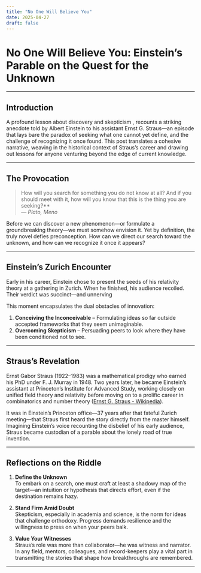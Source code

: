 ```yaml
---
title: "No One Will Believe You"
date: 2025-04-27
draft: false
---
```


# No One Will Believe You: Einstein’s Parable on the Quest for the Unknown

---

## Introduction

 A profound lesson about discovery and skepticism , recounts a striking anecdote told by Albert Einstein to his assistant Ernst G. Straus—an episode that lays bare the paradox of seeking what one cannot yet define, and the challenge of recognizing it once found. This post translates  a cohesive narrative, weaving in the historical context of Straus’s career and drawing out lessons for anyone venturing beyond the edge of current knowledge.

---

## The Provocation

> How will you search for something you do not know at all? And if you should meet with it, how will you know that this is the thing you are seeking?**  
> — *Plato, Meno*  

 Before we can discover a new phenomenon—or formulate a groundbreaking theory—we must somehow envision it. Yet by definition, the truly novel defies preconception. How can we direct our search toward the unknown, and how can we recognize it once it appears?

---

## Einstein’s Zurich Encounter

Early in his career, Einstein chose to present the seeds of his relativity theory at a gathering in Zurich. When he finished, his audience recoiled. Their verdict was succinct—and unnerving

This moment encapsulates the dual obstacles of innovation:  
1. **Conceiving the Inconceivable** – Formulating ideas so far outside accepted frameworks that they seem unimaginable.  
2. **Overcoming Skepticism** – Persuading peers to look where they have been conditioned not to see.

---

## Straus’s Revelation

Ernst Gabor Straus (1922–1983) was a mathematical prodigy who earned his PhD under F. J. Murray in 1948. Two years later, he became Einstein’s assistant at Princeton’s Institute for Advanced Study, working closely on unified field theory and relativity before moving on to a prolific career in combinatorics and number theory  ([Ernst G. Straus - Wikipedia](https://en.wikipedia.org/wiki/Ernst_G._Straus)).  

It was in Einstein’s Princeton office—37 years after that fateful Zurich meeting—that Straus first heard the story directly from the master himself. Imagining Einstein’s voice recounting the disbelief of his early audience, Straus became custodian of a parable about the lonely road of true invention.

---

## Reflections on the Riddle

1. **Define the Unknown**  
   To embark on a search, one must craft at least a shadowy map of the target—an intuition or hypothesis that directs effort, even if the destination remains hazy.

2. **Stand Firm Amid Doubt**  
   Skepticism, especially in academia and science, is the norm for ideas that challenge orthodoxy. Progress demands resilience and the willingness to press on when your peers balk.

3. **Value Your Witnesses**  
   Straus’s role was more than collaborator—he was witness and narrator. In any field, mentors, colleagues, and record-keepers play a vital part in transmitting the stories that shape how breakthroughs are remembered.

---



